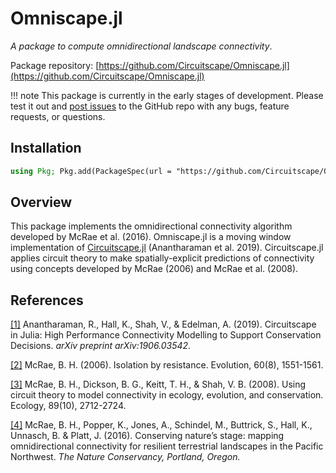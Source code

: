 # Omniscape.jl

*A package to compute omnidirectional landscape connectivity*.

Package repository: [https://github.com/Circuitscape/Omniscape.jl](https://github.com/Circuitscape/Omniscape.jl)

!!! note
    This package is currently in the early stages of development. Please test it out and [post issues](https://github.com/Circuitscape/Omniscape.jl/issues/new) to the GitHub repo with any bugs, feature requests, or questions.

## Installation
```julia
using Pkg; Pkg.add(PackageSpec(url = "https://github.com/Circuitscape/Omniscape.jl", rev = "v0.1.0"))
```

## Overview

This package implements the omnidirectional connectivity algorithm developed by McRae et al. (2016). Omniscape.jl is a moving window implementation of [Circuitscape.jl](https://github.com/Circuitscape/Circuitscape.jl) (Anantharaman et al. 2019). Circuitscape.jl applies circuit theory to make spatially-explicit predictions of connectivity using concepts developed by McRae (2006) and McRae et al. (2008).


## References

[[1]](https://arxiv.org/pdf/1906.03542) Anantharaman, R., Hall, K., Shah, V., & Edelman, A. (2019). Circuitscape in Julia: High Performance Connectivity Modelling to Support Conservation Decisions. *arXiv preprint arXiv:1906.03542*.

[[2]](https://circuitscape.org/pubs/McRae_2006_IBR_Evolution.pdf) McRae, B. H. (2006). Isolation by resistance. Evolution, 60(8), 1551-1561.

[[3]](https://circuitscape.org/pubs/McRae_et_al_2008_Ecology.pdf) McRae, B. H., Dickson, B. G., Keitt, T. H., & Shah, V. B. (2008). Using circuit theory to model connectivity in ecology, evolution, and conservation. Ecology, 89(10), 2712-2724.

[[4]](https://conservationgateway.org/ConservationByGeography/NorthAmerica/UnitedStates/oregon/science/Documents/McRae_et_al_2016_PNW_CNS_Connectivity.pdf) McRae, B. H., Popper, K., Jones, A., Schindel, M., Buttrick, S., Hall, K., Unnasch, B. & Platt, J. (2016). Conserving nature’s stage: mapping omnidirectional connectivity for resilient terrestrial landscapes in the Pacific Northwest. *The Nature Conservancy, Portland, Oregon.*


